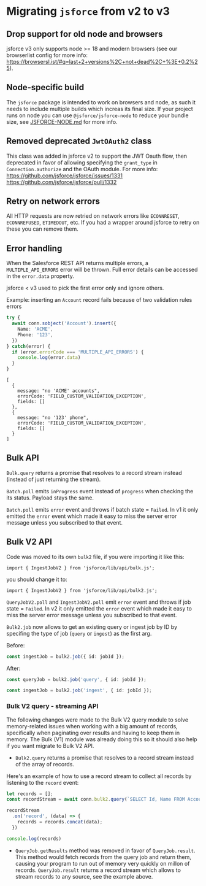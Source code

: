 # Migrating `jsforce` from v2 to v3

## Drop support for old node and browsers
jsforce v3 only supports node >= 18 and modern browsers (see our browserlist config for more info: https://browsersl.ist/#q=last+2+versions%2C+not+dead%2C+%3E+0.2%25).

## Node-specific build

The `jsforce` package is intended to work on browsers and node, as such it needs to include multiple builds which increas its final size.
If your project runs on node you can use `@jsforce/jsforce-node` to reduce your bundle size, see [JSFORCE-NODE.md](./JSFORCE-NODE.md) for more info.

## Removed deprecated `JwtOAuth2` class

This class was added in jsforce v2 to support the JWT Oauth flow, then deprecated in favor of allowing specifying the `grant_type` in `Connection.authorize` and the OAuth module. For more info:
https://github.com/jsforce/jsforce/issues/1331
https://github.com/jsforce/jsforce/pull/1332

## Retry on network errors

All HTTP requests are now retried on network errors like `ECONNRESET`, `ECONNREFUSED`, `ETIMEDOUT`, etc.
If you had a wrapper around jsforce to retry on these you can remove them.

## Error handling

When the Salesforce REST API returns multiple errors, a `MULTIPLE_API_ERRORS` error will be thrown.
Full error details can be accessed in the `error.data` property.

jsforce < v3 used to pick the first error only and ignore others.

Example: inserting an `Account` record fails because of two validation rules errors
```typescript
try {
  await conn.sobject('Account').insert({
    Name: 'ACME',
    Phone: '123',
  })
} catch(error) {
  if (error.errorCode === 'MULTIPLE_API_ERRORS') {
    console.log(error.data)
  }
}
```
```
[
  {
    message: "no 'ACME' accounts",
    errorCode: 'FIELD_CUSTOM_VALIDATION_EXCEPTION',
    fields: []
  },
  {
    message: "no '123' phone",
    errorCode: 'FIELD_CUSTOM_VALIDATION_EXCEPTION',
    fields: []
  }
]
```

## Bulk API

`Bulk.query` returns a promise that resolves to a record stream instead (instead of just returning the stream).

`Batch.poll` emits `inProgress` event instead of `progress` when checking the its status. Payload stays the same.

`Batch.poll` emits `error` event and throws if batch state = `Failed`.
In v1 it only emitted the `error` event which made it easy to miss the server error message unless you subscribed to that event.

## Bulk V2 API

Code was moved to its own `bulk2` file, if you were importing it like this:

```
import { IngestJobV2 } from 'jsforce/lib/api/bulk.js';
```

you should change it to:

```
import { IngestJobV2 } from 'jsforce/lib/api/bulk2.js';
```

`QueryJobV2.poll` and `IngestJobV2.poll` emit `error` event and throws if job state = `Failed`.
In v2 it only emitted the `error` event which made it easy to miss the server error message unless you subscribed to that event.

`Bulk2.job` now allows to get an existing query or ingest job by ID by specifing the type of job (`query` or `ingest`) as the first arg.

Before:
```typescript
const ingestJob = bulk2.job({ id: jobId });
```

After:
```typescript
const queryJob = bulk2.job('query', { id: jobId });

const ingestJob = bulk2.job('ingest', { id: jobId });
```

### Bulk V2 query - streaming API

The following changes were made to the Bulk V2 query module to solve memory-related issues when working with a big amount of records, specifically when paginating over results and having to keep them in memory. The Bulk (V1) module was already doing this so it should also help if you want migrate to Bulk V2 API.

* `Bulk2.query` returns a promise that resolves to a record stream instead of the array of records.

Here's an example of how to use a record stream to collect all records by listening to the `record` event:
```typescript
let records = [];
const recordStream = await conn.bulk2.query(`SELECT Id, Name FROM Account`)

recordStream
  .on('record', (data) => {
    records = records.concat(data);
  })

console.log(records)
```


* `QueryJob.getResults` method was removed in favor of `QueryJob.result`.
This method would fetch records from the query job and return them, causing your program to run out of memory very quickly on millon of records.
`QueryJob.result` returns a record stream which allows to stream records to any source, see the example above. 
